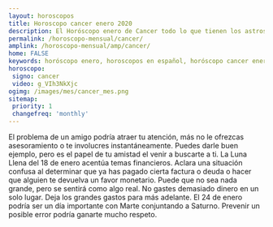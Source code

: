 ```yaml
---
layout: horoscopos
title: Horoscopo cancer enero 2020
description: El Horóscopo enero de Cancer todo lo que tienen los astros preparados para este mes, amor, trabajo, familia. Todo sobre astrologia, tarot, predicciones. Horoscopo gratis en español, predicciones y astrología.
permalink: /horoscopo-mensual/cancer/
amplink: /horoscopo-mensual/amp/cancer/
home: FALSE
keywords: horóscopo enero, horoscopos en español, horóscopo cancer enero , horóscopo esperanza gracia, horoscop, horóscopos gratis, horoscopo cancer, Tarot, Astrologia, Zodíaco, cancer, horoscopo gratis, horoscopo del mes 
horoscopo:
 signo: cancer
 video: g_VIh3NkXjc
ogimg: /images/mes/cancer_mes.png
sitemap:
 priority: 1
 changefreq: 'monthly'
---
```



El problema de un amigo podría atraer tu atención, más no le ofrezcas asesoramiento o te involucres instantáneamente. Puedes darle buen ejemplo, pero es el papel de tu amistad el venir a buscarte a ti. La Luna Llena del 18 de enero acentúa temas financieros. Aclara una situación confusa al determinar que ya has pagado cierta factura o deuda o hacer que alguien te devuelva un favor monetario. Puede que no sea nada grande, pero se sentirá como algo real. No gastes demasiado dinero en un solo lugar. Deja los grandes gastos para más adelante. El 24 de enero podría ser un día importante con Marte conjuntando a Saturno. Prevenir un posible error podría ganarte mucho respeto.